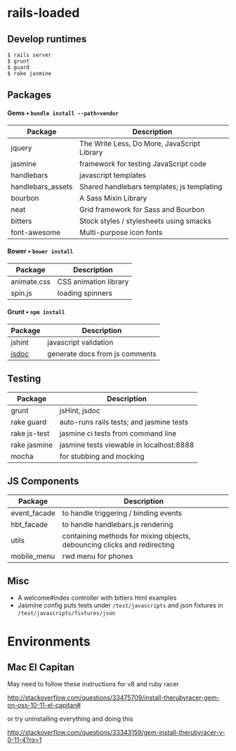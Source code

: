 # rails-loaded

## Develop runtimes

    $ rails server
    $ grunt
    $ guard
    $ rake jasmine


## Packages


#### Gems • `bundle install --path=vendor`

| Package           | Description                                  |
| ----------------- | -------------------------------------------- |
| jquery            | The Write Less, Do More, JavaScript Library  |
| jasmine           | framework for testing JavaScript code        |
| handlebars        | javascript templates                         |
| handlebars_assets | Shared handlebars templates; js templating   |
| bourbon           | A Sass Mixin Library                         |
| neat              | Grid framework for Sass and Bourbon          |
| bitters           | Stock styles / stylesheets using smacks      |
| font-awesome      | Multi-purpose icon fonts                     |


#### Bower • `bower install`

| Package           | Description                                  |
| ----------------- | -------------------------------------------- |
| animate.css       | CSS animation library                        |
| spin.js           | loading spinners                             |


#### Grunt • `npm install`

| Package           | Description                                  |
| ----------------- | -------------------------------------------- |
| jshint            | javascript validation                        |
| [jsdoc](http://usejsdoc.org/) | generate docs from js comments   |


## Testing

| Package           | Description                                  |
| ----------------- | -------------------------------------------- |
| grunt             | jsHint, jsdoc                                |
| rake guard        | auto-runs rails tests; and jasmine tests     |
| rake js-test      | jasmine ci tests from command line           |
| rake jasmine      | jasmine tests viewable in localhost:8888     |
| mocha             | for stubbing and mocking                     |


## JS Components

| Package           | Description                                  |
| ----------------- | -------------------------------------------- |
| event_facade      | to handle triggering / binding events        |
| hbt_facade        | to handle handlebars.js rendering            |
| utils             | containing methods for mixing objects, debouncing clicks and redirecting |
| mobile_menu       | rwd menu for phones                          |


## Misc

- A welcome#index controller with bitters html examples
- Jasmine config puts tests under `/test/javascripts` and json fixtures in `/test/javascripts/fixtures/json`

# Environments

## Mac El Capitan

May need to follow these instructions for v8 and ruby racer

http://stackoverflow.com/questions/33475709/install-therubyracer-gem-on-osx-10-11-el-capitan#

or try uninstalling everything and doing this

http://stackoverflow.com/questions/33343159/gem-install-therubyracer-v-0-11-4?rq=1
